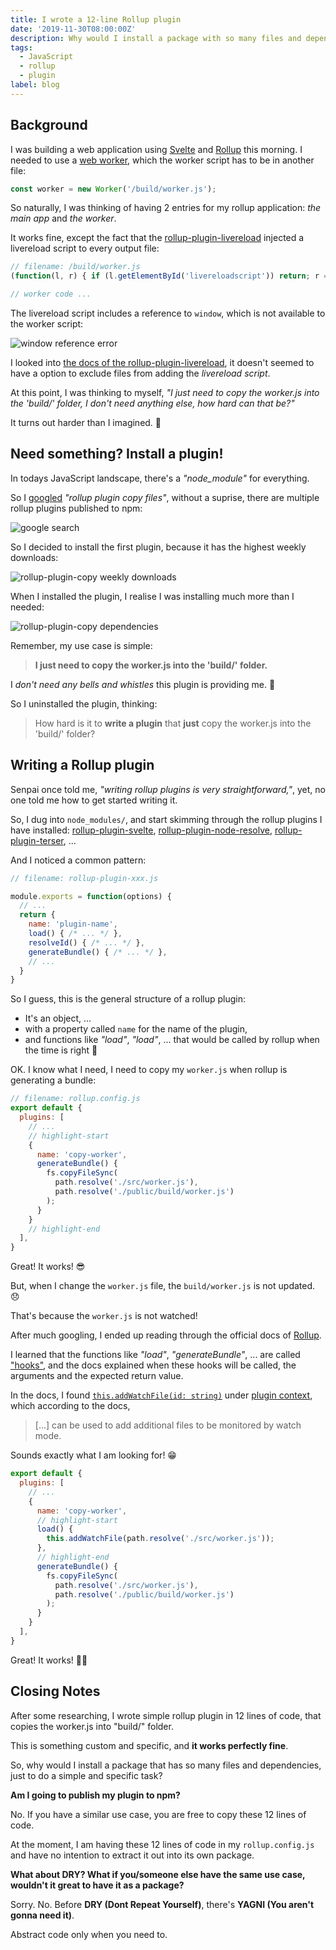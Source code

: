 ```yaml
---
title: I wrote a 12-line Rollup plugin
date: '2019-11-30T08:00:00Z'
description: Why would I install a package with so many files and dependencies, just to do a something simple that can be done in 12 lines of code?
tags: 
  - JavaScript
  - rollup
  - plugin
label: blog
---
```


## Background

I was building a web application using [Svelte](http://svelte.dev/) and [Rollup](https://rollupjs.org/guide/en/) this morning. I needed to use a [web worker](https://developer.mozilla.org/en-US/docs/Web/API/Web_Workers_API/Using_web_workers), which the worker script has to be in another file:

```js
const worker = new Worker('/build/worker.js');
```

So naturally, I was thinking of having 2 entries for my rollup application: _the main app_ and _the worker_.

It works fine, except the fact that the [rollup-plugin-livereload](https://www.npmjs.com/package/rollup-plugin-livereload) injected a livereload script to every output file:

```js
// filename: /build/worker.js
(function(l, r) { if (l.getElementById('livereloadscript')) return; r = l.createElement('script'); r.async = 1; r.src = '//' + (window.location.host || 'localhost').split(':')[0] + ':35729/livereload.js?snipver=1'; r.id = 'livereloadscript'; l.head.appendChild(r) })(window.document);

// worker code ...
```

The livereload script includes a reference to `window`, which is not available to the worker script:

![window reference error](./images/window-reference-error.png 'window is not defined')

I looked into [the docs of the rollup-plugin-livereload](https://www.npmjs.com/package/rollup-plugin-livereload), it doesn't seemed to have a option to exclude files from adding the _livereload script_.

At this point, I was thinking to myself, _"I just need to copy the worker.js into the 'build/' folder, I don't need anything else, how hard can that be?"_

It turns out harder than I imagined. 🤮

## Need something? Install a plugin!

In todays JavaScript landscape, there's a *"node_module"* for everything.

So I [googled](https://www.google.com/search?q=rollup+plugin+copy+files) _"rollup plugin copy files"_, without a suprise, there are multiple rollup plugins published to npm:

![google search](./images/google-search.png 'Google result for "rollup plugin copy files"')

So I decided to install the first plugin, because it has the highest weekly downloads:

![rollup-plugin-copy weekly downloads](./images/rollup-plugin-copy-usage.png "17K weekly downloads")

When I installed the plugin, I realise I was installing much more than I needed:

![rollup-plugin-copy dependencies](./images/dependencies.png)

Remember, my use case is simple:

> **I just need to copy the worker.js into the 'build/' folder.**

I _don't need any bells and whistles_ this plugin is providing me. 🙈

So I uninstalled the plugin, thinking:

> How hard is it to **write a plugin** that **just** copy the worker.js into the 'build/' folder?

## Writing a Rollup plugin

Senpai once told me, _"writing rollup plugins is very straightforward,"_, yet, no one told me how to get started writing it.

So, I dug into `node_modules/`, and start skimming through the rollup plugins I have installed: [rollup-plugin-svelte](https://github.com/sveltejs/rollup-plugin-svelte), [rollup-plugin-node-resolve](https://github.com/rollup/rollup-plugin-node-resolve), [rollup-plugin-terser](https://github.com/TrySound/rollup-plugin-terser), ...

And I noticed a common pattern:

```js
// filename: rollup-plugin-xxx.js

module.exports = function(options) {
  // ...
  return {
    name: 'plugin-name',
    load() { /* ... */ },
    resolveId() { /* ... */ },
    generateBundle() { /* ... */ },
    // ...
  }
}
```

So I guess, this is the general structure of a rollup plugin:
- It's an object, ...
- with a property called `name` for the name of the plugin,
- and functions like _"load"_, _"load"_, ... that would be called by rollup when the time is right 🤔

OK. I know what I need, I need to copy my `worker.js` when rollup is generating a bundle:

```js
// filename: rollup.config.js
export default {
  plugins: [
    // ...
    // highlight-start
    {
      name: 'copy-worker',
      generateBundle() {
        fs.copyFileSync(
          path.resolve('./src/worker.js'),
          path.resolve('./public/build/worker.js')
        );
      }
    }
    // highlight-end
  ],
}
```

Great! It works! 😎

But, when I change the `worker.js` file, the `build/worker.js` is not updated. 😞

That's because the `worker.js` is not watched!

After much googling, I ended up reading through the official docs of [Rollup](https://rollupjs.org/guide/en/#plugin-development).

I learned that the functions like _"load"_, _"generateBundle"_, ... are called ["hooks"](https://rollupjs.org/guide/en/#hooks), and the docs explained when these hooks will be called, the arguments and the expected return value.

In the docs, I found [`this.addWatchFile(id: string)`](https://rollupjs.org/guide/en/#thisaddwatchfileid-string--void) under [plugin context](https://rollupjs.org/guide/en/#plugin-context), which according to the docs,

> [...] can be used to add additional files to be monitored by watch mode.

Sounds exactly what I am looking for! 😁

```js
export default {
  plugins: [
    // ...
    {
      name: 'copy-worker',
      // highlight-start
      load() {
        this.addWatchFile(path.resolve('./src/worker.js'));
      },
      // highlight-end
      generateBundle() {
        fs.copyFileSync(
          path.resolve('./src/worker.js'),
          path.resolve('./public/build/worker.js')
        );
      }
    }
  ],
}
```

Great! It works! 🎉🎉

## Closing Notes

After some researching, I wrote simple rollup plugin in 12 lines of code, that copies the worker.js into "build/" folder.

This is something custom and specific, and **it works perfectly fine**.

So, why would I install a package that has so many files and dependencies, just to do a simple and specific task?

**Am I going to publish my plugin to npm?**

No. If you have a similar use case, you are free to copy these 12 lines of code.

At the moment, I am having these 12 lines of code in my `rollup.config.js` and have no intention to extract it out into its own package.

**What about DRY? What if you/someone else have the same use case, wouldn't it great to have it as a package?**

Sorry. No. Before **DRY (Dont Repeat Yourself)**, there's **YAGNI (You aren't gonna need it)**.

Abstract code only when you need to.